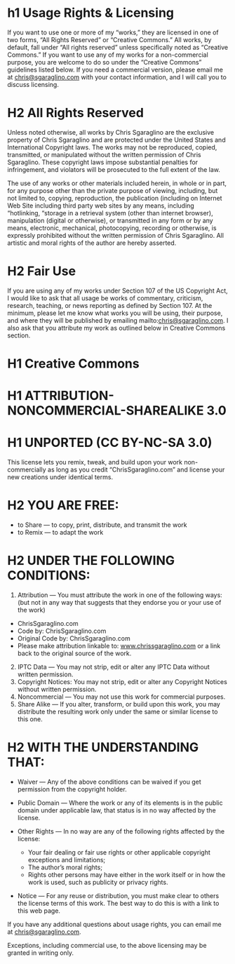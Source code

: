 # h1 Usage Rights & Licensing
 
If you want to use one or more of my “works,” they are licensed in one of two forms, “All Rights Reserved” or “Creative Commons.” All works, by default, fall under “All rights reserved” unless specifically noted as “Creative Commons.” If you want to use any of my works for a non-commercial purpose, you are welcome to do so under the “Creative Commons” guidelines listed below. If you need a commercial version, please email me at chris@sgaraglino.com with your contact information, and I will call you to discuss licensing.

# H2 All Rights Reserved

Unless noted otherwise, all works by Chris Sgaraglino are the exclusive property of Chris Sgaraglino and are protected under the United States and International Copyright laws. The works may not be reproduced, copied, transmitted, or manipulated without the written permission of Chris Sgaraglino. These copyright laws impose substantial penalties for infringement, and violators will be prosecuted to the full extent of the law.

The use of any works or other materials included herein, in whole or in part, for any purpose other than the private purpose of viewing, including, but not limited to, copying, reproduction, the publication (including on Internet Web Site including third party web sites by any means, including “hotlinking, “storage in a retrieval system (other than internet browser), manipulation (digital or otherwise), or transmitted in any form or by any means, electronic, mechanical, photocopying, recording or otherwise, is expressly prohibited without the written permission of Chris Sgaraglino. All artistic and moral rights of the author are hereby asserted.

# H2 Fair Use

If you are using any of my works under Section 107 of the US Copyright Act, I would like to ask that all usage be works of commentary, criticism, research, teaching, or news reporting as defined by Section 107. At the minimum, please let me know what works you will be using, their purpose, and where they will be published by emailing mailto:chris@sgaraglino.com. I also ask that you attribute my work as outlined below in Creative Commons section.

# H1 Creative Commons
 
# H1 ATTRIBUTION-NONCOMMERCIAL-SHAREALIKE 3.0
# H1 UNPORTED (CC BY-NC-SA 3.0)

This license lets you remix, tweak, and build upon your work non-commercially as long as you credit “ChrisSgaraglino.com” and license your new creations under identical terms.

# H2 YOU ARE FREE:

- to Share — to copy, print, distribute, and transmit the work 
- to Remix — to adapt the work

# H2 UNDER THE FOLLOWING CONDITIONS:

1.  Attribution — You must attribute the work in one of the following ways:
(but not in any way that suggests that they endorse you or your use of the work)
 
   - ChrisSgaraglino.com
   - Code by: ChrisSgaraglino.com
   - Original Code by: ChrisSgaraglino.com
   - Please make attribution linkable to: www.chrissgaraglino.com or a link back to the original source of the work.

2. IPTC Data — You may not strip, edit or alter any IPTC Data without written permission.
3. Copyright Notices: You may not strip, edit or alter any Copyright Notices without written permission.
4. Noncommercial — You may not use this work for commercial purposes.
5. Share Alike — If you alter, transform, or build upon this work, you may distribute the resulting work only under the same or similar license to this one.

# H2 WITH THE UNDERSTANDING THAT:

- Waiver — Any of the above conditions can be waived if you get permission from the copyright holder.
- Public Domain — Where the work or any of its elements is in the public domain under applicable law, that status is in no way affected by the license.
- Other Rights — In no way are any of the following rights affected by the license:
   - Your fair dealing or fair use rights or other applicable copyright exceptions and limitations;
   - The author’s moral rights;
   - Rights other persons may have either in the work itself or in how the work is used, such as publicity or privacy rights.

- Notice — For any reuse or distribution, you must make clear to others the license terms of this work. The best way to do this is with a link to this web page.

If you have any additional questions about usage rights, you can email me at chris@sgaraglino.com.

Exceptions, including commercial use, to the above licensing may be granted in writing only.
